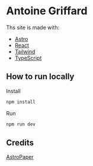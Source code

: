 # Antoine Griffard

Ths site is made with:

- [Astro](https://astro.build/)
- [React](https://reactjs.org/)
- [Tailwind](https://tailwindcss.com/)
- [TypeScript](https://www.typescriptlang.org/)

## How to run locally

Install

```bash
npm install
```

Run

```bash
npm run dev
```

## Credits

[AstroPaper](https://github.com/satnaing/astro-paper)
